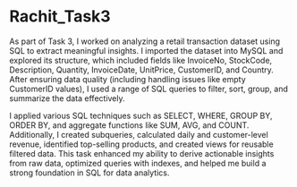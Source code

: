# Rachit_Task3
As part of Task 3, I worked on analyzing a retail transaction dataset using SQL to extract meaningful insights. I imported the dataset into MySQL and explored its structure, which included fields like InvoiceNo, StockCode, Description, Quantity, InvoiceDate, UnitPrice, CustomerID, and Country. After ensuring data quality (including handling issues like empty CustomerID values), I used a range of SQL queries to filter, sort, group, and summarize the data effectively.

I applied various SQL techniques such as SELECT, WHERE, GROUP BY, ORDER BY, and aggregate functions like SUM, AVG, and COUNT. Additionally, I created subqueries, calculated daily and customer-level revenue, identified top-selling products, and created views for reusable filtered data. This task enhanced my ability to derive actionable insights from raw data, optimized queries with indexes, and helped me build a strong foundation in SQL for data analytics.
